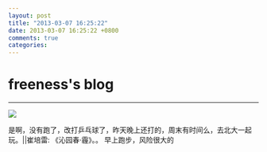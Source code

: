 ```yaml
---
layout: post
title: "2013-03-07 16:25:22"
date: 2013-03-07 16:25:22 +0800
comments: true
categories: 
---
```


# freeness's blog

----------

![](http://okqmqrbgo.bkt.clouddn.com/201303071625221.jpg)

>
是啊，没有跑了，改打乒乓球了，昨天晚上还打的，周末有时间么，去北大一起玩。||崔培雷: 《沁园春·霾》。。  早上跑步，风险很大的